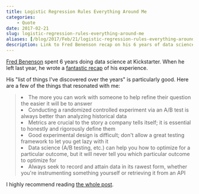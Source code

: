 ```yaml
---
title: Logistic Regression Rules Everything Around Me
categories:
    - Quote
date: 2017-02-21
slug: logistic-regression-rules-everything-around-me
aliases: [/blog/2017/Feb/21/logistic-regression-rules-everything-around-me/]
description: Link to Fred Benenson recap on his 6 years of data science at Kickstarter.
---
```


[Fred Benenson](https://twitter.com/fredbenenson) spent 6 years doing data science at Kickstarter. When he left last year, he wrote a [fantastic recap](https://hackernoon.com/on-to-the-next-2-271-days-309d6ba672d7) of his experience.

His "list of things I've discovered over the years" is particularly good. Here are a few of the things that resonated with me:

<blockquote>
<li> The more you can work with someone to help refine their question the easier it will be to answer
<li> Conducting a randomized controlled experiment via an A/B test is always better than analyzing historical data
<li> Metrics are crucial to the story a company tells itself; it is essential to honestly and rigorously define them
<li> Good experimental design is difficult; don't allow a great testing framework to let you get lazy with it
<li> Data science (A/B testing, etc.) can help you how to optimize for a particular outcome, but it will never tell you which particular outcome to optimize for
<li> Always seek to record and attain data in its rawest form, whether you're instrumenting something yourself or retrieving it from an API
</blockquote>

I highly recommend reading [the whole post](https://hackernoon.com/on-to-the-next-2-271-days-309d6ba672d7).
